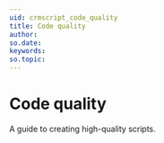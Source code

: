 ```yaml
---
uid: crmscript_code_quality
title: Code quality
author:
so.date:
keywords:
so.topic:
---
```


# Code quality

A guide to creating high-quality scripts.
